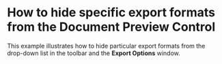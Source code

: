 # How to hide specific export formats from the Document Preview Control 


<p>This example illustrates how to hide particular export formats from the drop-down list in the toolbar and the <strong>Export Options</strong> window.</p>

<br/>



